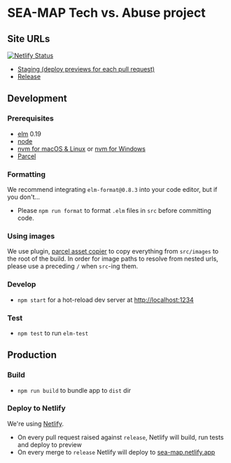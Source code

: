 # SEA-MAP Tech vs. Abuse project

## Site URLs

[![Netlify Status](https://api.netlify.com/api/v1/badges/7786cc97-9bfb-4b62-b8b6-b17f43d3dacc/deploy-status)](https://app.netlify.com/sites/sea-map/deploys)
- [Staging (deploy previews for each pull request)](https://app.netlify.com/sites/sea-map/deploys)
- [Release](https://sea-map.netlify.app)

## Development

### Prerequisites

- [elm](http://elm-lang.org/) 0.19
- [node](https://nodejs.org/)
- [nvm for macOS & Linux](https://github.com/nvm-sh/nvm) or [nvm for Windows](https://github.com/coreybutler/nvm-windows)
- [Parcel](https://parceljs.org)

### Formatting

We recommend integrating `elm-format@0.8.3` into your code editor, but if you don't...

- Please `npm run format` to format `.elm` files in `src` before committing code.

### Using images

We use plugin, [parcel asset copier](https://github.com/tiaanduplessis/parcel-plugin-asset-copier)
to copy everything from `src/images` to the root of the build. In order for image paths to
resolve from nested urls, please use a preceding `/` when `src`-ing them.

### Develop

- `npm start` for a hot-reload dev server at [http://localhost:1234](http://localhost:1234/)

### Test

- `npm test` to run `elm-test`

## Production

### Build

- `npm run build` to bundle app to `dist` dir

### Deploy to Netlify

We're using [Netlify](https://www.netlify.com).

- On every pull request raised against `release`, Netlify will build, run tests and deploy to preview
- On every merge to `release` Netlify will deploy to [sea-map.netlify.app](https://sea-map.netlify.app)
